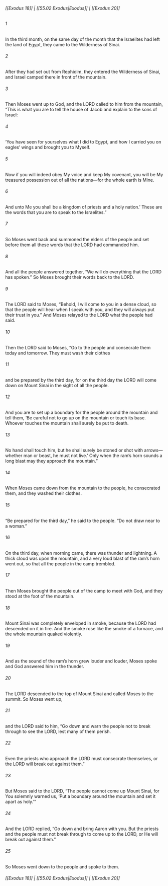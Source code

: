 
###### [[Exodus 18]] | [[55.02 Exodus|Exodus]] | [[Exodus 20]]

###### 1
In the third month, on the same day of the month that the Israelites had left the land of Egypt, they came to the Wilderness of Sinai.
###### 2
After they had set out from Rephidim, they entered the Wilderness of Sinai, and Israel camped there in front of the mountain.
###### 3
Then Moses went up to God, and the LORD called to him from the mountain, “This is what you are to tell the house of Jacob and explain to the sons of Israel:
###### 4
‘You have seen for yourselves what I did to Egypt, and how I carried you on eagles’ wings and brought you to Myself.
###### 5
Now if you will indeed obey My voice and keep My covenant, you will be My treasured possession out of all the nations—for the whole earth is Mine.
###### 6
And unto Me you shall be a kingdom of priests and a holy nation.’ These are the words that you are to speak to the Israelites.”
###### 7
So Moses went back and summoned the elders of the people and set before them all these words that the LORD had commanded him.
###### 8
And all the people answered together, “We will do everything that the LORD has spoken.” So Moses brought their words back to the LORD.
###### 9
The LORD said to Moses, “Behold, I will come to you in a dense cloud, so that the people will hear when I speak with you, and they will always put their trust in you.” And Moses relayed to the LORD what the people had said.
###### 10
Then the LORD said to Moses, “Go to the people and consecrate them today and tomorrow. They must wash their clothes
###### 11
and be prepared by the third day, for on the third day the LORD will come down on Mount Sinai in the sight of all the people.
###### 12
And you are to set up a boundary for the people around the mountain and tell them, ‘Be careful not to go up on the mountain or touch its base. Whoever touches the mountain shall surely be put to death.
###### 13
No hand shall touch him, but he shall surely be stoned or shot with arrows—whether man or beast, he must not live.’ Only when the ram’s horn sounds a long blast may they approach the mountain.”
###### 14
When Moses came down from the mountain to the people, he consecrated them, and they washed their clothes.
###### 15
“Be prepared for the third day,” he said to the people. “Do not draw near to a woman.”
###### 16
On the third day, when morning came, there was thunder and lightning. A thick cloud was upon the mountain, and a very loud blast of the ram’s horn went out, so that all the people in the camp trembled.
###### 17
Then Moses brought the people out of the camp to meet with God, and they stood at the foot of the mountain.
###### 18
Mount Sinai was completely enveloped in smoke, because the LORD had descended on it in fire. And the smoke rose like the smoke of a furnace, and the whole mountain quaked violently.
###### 19
And as the sound of the ram’s horn grew louder and louder, Moses spoke and God answered him in the thunder.
###### 20
The LORD descended to the top of Mount Sinai and called Moses to the summit. So Moses went up,
###### 21
and the LORD said to him, “Go down and warn the people not to break through to see the LORD, lest many of them perish.
###### 22
Even the priests who approach the LORD must consecrate themselves, or the LORD will break out against them.”
###### 23
But Moses said to the LORD, “The people cannot come up Mount Sinai, for You solemnly warned us, ‘Put a boundary around the mountain and set it apart as holy.’”
###### 24
And the LORD replied, “Go down and bring Aaron with you. But the priests and the people must not break through to come up to the LORD, or He will break out against them.”
###### 25
So Moses went down to the people and spoke to them.

###### [[Exodus 18]] | [[55.02 Exodus|Exodus]] | [[Exodus 20]]
